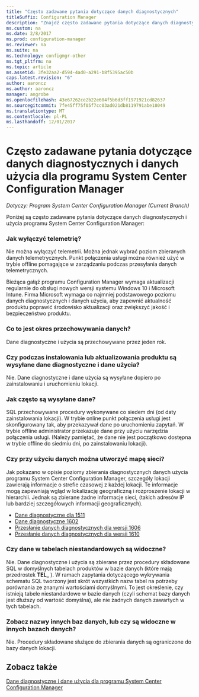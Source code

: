 ```yaml
---
title: "Często zadawane pytania dotyczące danych diagnostycznych"
titleSuffix: Configuration Manager
description: "Znajdź często zadawane pytania dotyczące danych diagnostycznych i użycia programu System Center Configuration Manager."
ms.custom: na
ms.date: 2/8/2017
ms.prod: configuration-manager
ms.reviewer: na
ms.suite: na
ms.technology: configmgr-other
ms.tgt_pltfrm: na
ms.topic: article
ms.assetid: 3fe32aa2-d594-4ad0-a291-b8f5395ac50b
caps.latest.revision: "6"
author: aaroncz
ms.author: aaroncz
manager: angrobe
ms.openlocfilehash: 43e67262ce2b22e604f5b6d3ff1971921cd82637
ms.sourcegitcommit: 7fe45ff75f05f7cc03ad021db8119791abe18049
ms.translationtype: MT
ms.contentlocale: pl-PL
ms.lasthandoff: 12/01/2017
---
```

# <a name="frequently-asked-questions-about-diagnostics-and-usage-data-for-system-center-configuration-manager"></a>Często zadawane pytania dotyczące danych diagnostycznych i danych użycia dla programu System Center Configuration Manager

*Dotyczy: Program System Center Configuration Manager (Current Branch)*

Poniżej są często zadawane pytania dotyczące danych diagnostycznych i użycia programu System Center Configuration Manager:  

###  <a name="bkmk_off"></a> Jak wyłączyć telemetrię?  
Nie można wyłączyć telemetrii. Można jednak wybrać poziom zbieranych danych telemetrycznych. Punkt połączenia usługi można również użyć w trybie offline pomagające w zarządzaniu podczas przesyłania danych telemetrycznych.

Bieżąca gałąź programu Configuration Manager wymaga aktualizacji regularnie do obsługi nowych wersji systemu Windows 10 i Microsoft Intune. Firma Microsoft wymaga co najmniej podstawowego poziomu danych diagnostycznych i danych użycia, aby zapewnić aktualność produktu poprawić środowisko aktualizacji oraz zwiększyć jakość i bezpieczeństwo produktu.

###  <a name="bkmk_retention"></a> Co to jest okres przechowywania danych?  
 Dane diagnostyczne i użycia są przechowywane przez jeden rok.  

###  <a name="bkmk_update"></a> Czy podczas instalowania lub aktualizowania produktu są wysyłane dane diagnostyczne i dane użycia?  
 Nie. Dane diagnostyczne i dane użycia są wysyłane dopiero po zainstalowaniu i uruchomieniu lokacji.  

###  <a name="bkmk_frequency"></a> Jak często są wysyłane dane?  
 SQL przechowywane procedury wykonywane co siedem dni (od daty zainstalowania lokacji). W trybie online punkt połączenia usługi jest skonfigurowany tak, aby przekazywał dane po uruchomieniu zapytań. W trybie offline administrator przekazuje dane przy użyciu narzędzia połączenia usługi. (Należy pamiętać, że dane nie jest początkowo dostępna w trybie offline do siedmiu dni, po zainstalowaniu lokacji).  

###  <a name="bkmk_network"></a> Czy przy użyciu danych można utworzyć mapę sieci?  
 Jak pokazano w opisie poziomy zbierania diagnostycznych danych użycia programu System Center Configuration Manager, szczegóły lokacji zawierają informacje o strefie czasowej z każdej lokacji. Te informacje mogą zapewniają wgląd w lokalizację geograficzną i rozproszenie lokacji w hierarchii. Jednak są zbierane żadne informacje sieci, (takich adresów IP lub bardziej szczegółowych informacji geograficznych).
 - [Dane diagnostyczne dla 1511](/sccm/core/plan-design/diagnostics/levels-of-diagnostic-usage-data-collection-1511)
 - [Dane diagnostyczne 1602](/sccm/core/plan-design/diagnostics/levels-of-diagnostic-usage-data-collection-1602)
 - [Przesłanie danych diagnostycznych dla wersji 1606](/sccm/core/plan-design/diagnostics/levels-of-diagnostic-usage-data-collection-1606)
 - [Przesłanie danych diagnostycznych dla wersji 1610](/sccm/core/plan-design/diagnostics/levels-of-diagnostic-usage-data-collection-1610)


###  <a name="bkmk_tables"></a> Czy dane w tabelach niestandardowych są widoczne?  
 Nie. Dane diagnostyczne i użycia są zbierane przez procedury składowane SQL w domyślnych tabelach produktów w bazie danych (które mają przedrostek **TEL_** ). W ramach zapytania dotyczącego wykrywania schematu SQL tworzony jest skrót wszystkich nazw tabel na potrzeby porównania ze znanymi wartościami domyślnymi. To jest określenie, czy istnieją tabele niestandardowe w bazie danych (czyli schemat bazy danych jest dłuższy od wartość domyślna), ale nie żadnych danych zawartych w tych tabelach.  

###  <a name="bkmk_databases"></a>Zobacz nazwy innych baz danych, lub czy są widoczne w innych bazach danych?  
 Nie. Procedury składowane służące do zbierania danych są ograniczone do bazy danych lokacji.  

## <a name="see-also"></a>Zobacz także  
 [Dane diagnostyczne i dane użycia dla programu System Center Configuration Manager](../../core/plan-design/diagnostics/diagnostics-and-usage-data.md)
